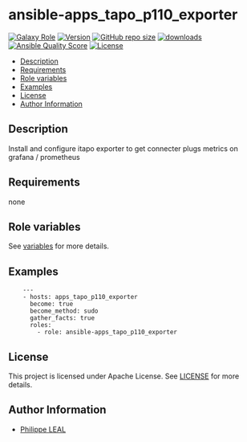 # ansible-apps_tapo_p110_exporter

[![Galaxy Role](https://img.shields.io/badge/galaxy-apps_tapo_p110_exporter-purple?style=flat)](https://galaxy.ansible.com/lotusnoir/apps_tapo_p110_exporter)
[![Version](https://img.shields.io/github/release/lotusnoir/ansible-apps_tapo_p110_exporter.svg)](https://github.com/lotusnoir/ansible-apps_tapo_p110_exporter/releases/latest)
[![GitHub repo size](https://img.shields.io/github/repo-size/lotusnoir/ansible-apps_tapo_p110_exporter?color=orange&style=flat)](https://galaxy.ansible.com/lotusnoir/apps_tapo_p110_exporter)
[![downloads](https://img.shields.io/ansible/role/d/)](https://galaxy.ansible.com/lotusnoir/apps_tapo_p110_exporter)
[![Ansible Quality Score](https://img.shields.io/ansible/quality/)](https://galaxy.ansible.com/lotusnoir/apps_tapo_p110_exporter)
[![License](https://img.shields.io/badge/license-Apache--2.0-brightgreen?style=flat)](https://opensource.org/licenses/Apache-2.0)

<!-- START doctoc generated TOC please keep comment here to allow auto update -->
<!-- DON'T EDIT THIS SECTION, INSTEAD RE-RUN doctoc TO UPDATE -->

- [Description](#description)
- [Requirements](#requirements)
- [Role variables](#role-variables)
- [Examples](#examples)
- [License](#license)
- [Author Information](#author-information)

<!-- END doctoc generated TOC please keep comment here to allow auto update -->

## Description

Install and configure itapo exporter to get connecter plugs metrics on grafana / prometheus
## Requirements

none

## Role variables

See [variables](/defaults/main.yml) for more details.

## Examples

        ---
        - hosts: apps_tapo_p110_exporter
          become: true
          become_method: sudo
          gather_facts: true
          roles:
            - role: ansible-apps_tapo_p110_exporter


## License

This project is licensed under Apache License. See [LICENSE](/LICENSE) for more details.

## Author Information

- [Philippe LEAL](https://github.com/lotusnoir)
